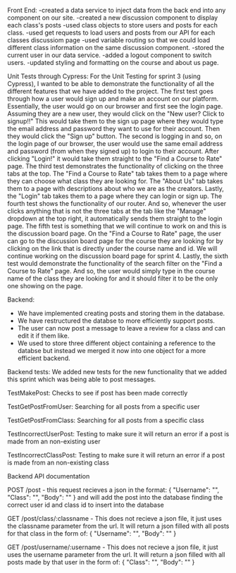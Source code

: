 Front End:
-created a data service to inject data from the back end into any component on our site.
-created a new discussion component to display each class's posts
-used class objects to store users and posts for each class.
-used get requests to load users and posts from our API for each classes discussiom page
-used variable routing so that we could load different class information on the same discussion component.
-stored the current user in our data service.
-added a logout component to switch users.
-updated styling and formatting on the course and about us page.

Unit Tests through Cypress: 
For the Unit Testing for sprint 3 (using Cypress), I wanted to be able to demonstrate the functionality of all the different features that we have added to the project. The first test goes through how a user would sign up and make an account on our platform. Essentially, the user would go on our browser and first see the login page. Assuming they are a new user, they would click on the "New user? Click to signup!!" This would take them to the sign up page where they would type the email address and password they want to use for their account. Then they would click the "Sign up" button. The second is logging in and so, on the login page of our browser, the user would use the same email address and password (from when they signed up) to login to their account. After clicking "Login!" it would take them straight to the "Find a Course to Rate" page. The third test demonstrates the functionality of clicking on the three tabs at the top. The "Find a Course to Rate" tab takes them to a page where they can choose what class they are looking for. The "About Us" tab takes them to a page with descriptions about who we are as the creators. Lastly, the "Login" tab takes them to a page where they can login or sign up. The fourth test shows the functionality of our router. And so, whenever the user clicks anything that is not the three tabs at the tab like the "Manage" dropdown at the top right, it automatically sends them straight to the login page. The fifth test is something that we will continue to work on and this is the discussion board page. On the "Find a Course to Rate" page, the user can go to the discussion board page for the course they are looking for by clicking on the link that is directly under the course name and id. We will continue working on the discussion board page for sprint 4. Lastly, the sixth test would demonstrate the functionality of the search filter on the "Find a Course to Rate" page. And so, the user would simply type in the course name of the class they are looking for and it should filter it to be the only one showing on the page.


Backend: 
 - We have implemented creating posts and storing them in the database.
 - We have restructured the databse to more efficiently support posts.
 - The user can now post a message to leave a review for a class and can edit it if them like.
 - We used to store three different object containing a reference to the databse but instead we merged it now into one object for a more efficient backend.


Backend tests: We added new tests for the new functionality that we added this sprint which was being able to post messages.

TestMakePost: Checks to see if post has been made correctly

TestGetPostFromUser: Searching for all posts from a specific user

TestGetPostFromClass: Searching for all posts from a specific class

TestIncorrectUserPost: Testing to make sure it will return an error if a post is made from an non-existing user

TestIncorrectClassPost: Testing to make sure it will return an error if a post is made from an non-existing class 

Backend API documentation

POST /post - this request recieves a json in the format:
{
		"Username": "",
		"Class": "",
		"Body": ""
}
and will add the post into the database finding the correct user id and class id to insert into the database

GET /post/class/:classname - This does not recieve a json file, it just uses the classname parameter from the
url. It will return a json filled with all posts for that class in the form of:
{
    	"Username": "",
		"Body": ""
}

GET /post/username/:username - This does not recieve a json file, it just uses the username parameter from the
url. It will return a json filled with all posts made by that user in the form of:
{
    	"Class": "",
		"Body": ""
}

